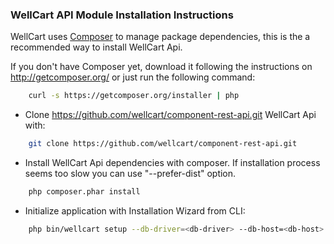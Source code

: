 ### WellCart API Module Installation Instructions

WellCart uses [Composer][1] to manage package dependencies, this is the a recommended way to install WellCart Api.

If you don't have Composer yet, download it following the instructions on http://getcomposer.org/
or just run the following command:

```bash
    curl -s https://getcomposer.org/installer | php
```

- Clone https://github.com/wellcart/component-rest-api.git WellCart Api with:

```bash
    git clone https://github.com/wellcart/component-rest-api.git
```
- Install WellCart Api dependencies with composer. If installation process seems too slow you can use "--prefer-dist" option.

```bash
    php composer.phar install
```

- Initialize application with Installation Wizard from CLI:

```bash  
    php bin/wellcart setup --db-driver=<db-driver> --db-host=<db-host> --db-port=<db-port> --db-name=<db-name> --db-username=<db-username> --db-password=<db-password> --admin-email=<admin-email> --admin-password=<admin-password> --admin-first-name=<admin-first-name> --admin-last-name=<admin-last-name> --base-path=<base-path> --website-name=<website-name>
```

[1]:  http://getcomposer.org/